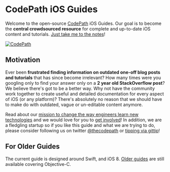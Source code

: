 # CodePath iOS Guides

Welcome to the open-source [CodePath](http://thecodepath.com) iOS Guides. Our goal is to become the **central crowdsourced resource** for complete and up-to-date iOS content and tutorials. [Just take me to the notes](https://github.com/thecodepath/ios_guides/wiki)!

[![CodePath](http://i.imgur.com/XgxWfyF.png)](http://thecodepath.com)

## Motivation

Ever been **frustrated finding information on outdated one-off blog posts and tutorials** that has since become irrelevant? How many times were you googling only to find your answer only on a **2 year old StackOverflow post**? We believe there's got to be a better way. Why not have the community work together to create useful and detailed documentation for every aspect of iOS (or any platform)? There's absolutely no reason that we should have to make do with outdated, vague or un-editable content anymore.

Read about our [mission to change the way engineers learn new technologies](https://github.com/thecodepath/android_guides/wiki/The-CodePath-Goal) and we would love for you to [get involved](https://github.com/thecodepath/android_guides/wiki/The-CodePath-Goal#how-do-i-help)! In addition, we are a fledgling startup so if you like this guide and what we are trying to do, please consider following us on twitter [@thecodepath](https://twitter.com/thecodepath) or [tipping via gittip](https://www.gittip.com/nesquena/)!

## For Older Guides

The current guide is designed around Swift, and iOS 8. [Older guides](https://github.com/thecodepath/objc_ios_guides/wiki) are still available covering Objective-C.